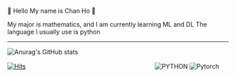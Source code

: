 👋 Hello My name is Chan Ho 👋

My major is mathematics, and I am currently learning ML and DL
The language I usually use is python

---
![Anurag's GitHub stats](https://github-readme-stats.vercel.app/api?username=cha-no&show_icons=true&theme=onedark)

[![Hits](https://hits.seeyoufarm.com/api/count/incr/badge.svg?url=https%3A%2F%2Fgithub.com%2Fcha-no&count_bg=%2379C83D&title_bg=%23555555&icon=&icon_color=%23E7E7E7&title=hits&edge_flat=false)](https://hits.seeyoufarm.com)　　　　　　　　　　　　　　　　　　　　　![PYTHON](https://img.shields.io/badge/-python-blue) ![Pytorch](https://img.shields.io/badge/-pytorch-red)
